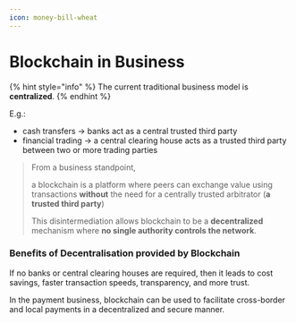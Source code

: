 ```yaml
---
icon: money-bill-wheat
---
```


# Blockchain in Business

{% hint style="info" %}
The current traditional business model is **centralized**.&#x20;
{% endhint %}

E.g.:&#x20;

* cash transfers -> banks act as a central trusted third party&#x20;
* financial trading -> a central clearing house acts as a trusted third party between two or more trading parties



> From a business standpoint,&#x20;
>
> a blockchain is a platform where peers can exchange value using transactions **without** the need for a centrally trusted arbitrator (**a trusted third party**)
>
>
>
> This disintermediation allows blockchain to be a **decentralized** mechanism where **no single authority controls the network**.&#x20;



### Benefits of Decentralisation provided by Blockchain

If no banks or central clearing houses are required, then it  leads to cost savings, faster transaction speeds, transparency, and more trust.&#x20;

In the payment business, blockchain can be used to facilitate cross-border and local payments in a decentralized and secure manner.&#x20;

